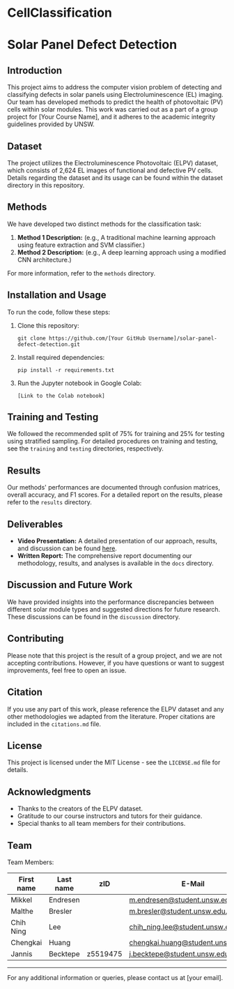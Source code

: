 # CellClassification

# Solar Panel Defect Detection

## Introduction
This project aims to address the computer vision problem of detecting and classifying defects in solar panels using Electroluminescence (EL) imaging. Our team has developed methods to predict the health of photovoltaic (PV) cells within solar modules. This work was carried out as a part of a group project for [Your Course Name], and it adheres to the academic integrity guidelines provided by UNSW.

## Dataset
The project utilizes the Electroluminescence Photovoltaic (ELPV) dataset, which consists of 2,624 EL images of functional and defective PV cells. Details regarding the dataset and its usage can be found within the dataset directory in this repository.

## Methods
We have developed two distinct methods for the classification task:

1. **Method 1 Description:** (e.g., A traditional machine learning approach using feature extraction and SVM classifier.)
2. **Method 2 Description:** (e.g., A deep learning approach using a modified CNN architecture.)

For more information, refer to the `methods` directory.

## Installation and Usage
To run the code, follow these steps:

1. Clone this repository:
   ```
   git clone https://github.com/[Your GitHub Username]/solar-panel-defect-detection.git
   ```
2. Install required dependencies:
   ```
   pip install -r requirements.txt
   ```
3. Run the Jupyter notebook in Google Colab:
   ```
   [Link to the Colab notebook]
   ```

## Training and Testing
We followed the recommended split of 75% for training and 25% for testing using stratified sampling. For detailed procedures on training and testing, see the `training` and `testing` directories, respectively.

## Results
Our methods' performances are documented through confusion matrices, overall accuracy, and F1 scores. For a detailed report on the results, please refer to the `results` directory.

## Deliverables
- **Video Presentation:** A detailed presentation of our approach, results, and discussion can be found [here](video_link).
- **Written Report:** The comprehensive report documenting our methodology, results, and analyses is available in the `docs` directory.

## Discussion and Future Work
We have provided insights into the performance discrepancies between different solar module types and suggested directions for future research. These discussions can be found in the `discussion` directory.

## Contributing
Please note that this project is the result of a group project, and we are not accepting contributions. However, if you have questions or want to suggest improvements, feel free to open an issue.

## Citation
If you use any part of this work, please reference the ELPV dataset and any other methodologies we adapted from the literature. Proper citations are included in the `citations.md` file.

## License
This project is licensed under the MIT License - see the `LICENSE.md` file for details.

## Acknowledgments
- Thanks to the creators of the ELPV dataset.
- Gratitude to our course instructors and tutors for their guidance.
- Special thanks to all team members for their contributions.

## Team

Team Members:

| First name | Last name        | zID      | E-Mail                            |
| ---------- | ---------------- | -------- | --------------------------------- |
| Mikkel     | Endresen         |          | m.endresen@student.unsw.edu.au    |
| Malthe     | Bresler          |          | m.bresler@student.unsw.edu.au     |
| Chih Ning  | Lee              |          | chih_ning.lee@student.unsw.edu.au |
| Chengkai   | Huang            |          | chengkai.huang@student.unsw.edu.au |
| Jannis     | Becktepe         | z5519475 | j.becktepe@student.unsw.edu.au    |

---

For any additional information or queries, please contact us at [your email].

